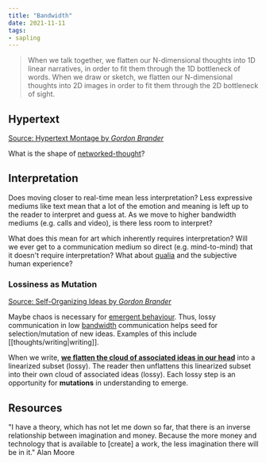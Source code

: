 ```yaml
---
title: "Bandwidth"
date: 2021-11-11
tags:
- sapling
---
```


> When we talk together, we flatten our N-dimensional thoughts into 1D linear narratives, in order to fit them through the 1D bottleneck of words. When we draw or sketch, we flatten our N-dimensional thoughts into 2D images in order to fit them through the 2D bottleneck of sight.

## Hypertext
[Source: Hypertext Montage by *Gordon Brander*](https://subconscious.substack.com/p/hypertext-montage)

What is the shape of [networked-thought](posts/networked-thought.md)?

## Interpretation
Does moving closer to real-time mean less interpretation? Less expressive mediums like text mean that a lot of the emotion and meaning is left up to the reader to interpret and guess at. As we move to higher bandwidth mediums (e.g. calls and video), is there less room to interpret?

What does this mean for art which inherently requires interpretation? Will we ever get to a communication medium so direct (e.g. mind-to-mind) that it doesn't require interpretation? What about [qualia](thoughts/qualia.md) and the subjective human experience?

### Lossiness as Mutation
[Source: Self-Organizing Ideas by *Gordon Brander*](https://subconscious.substack.com/p/self-organizing-ideas)

Maybe chaos is necessary for [emergent behaviour](thoughts/emergent%20behaviour.md). Thus, lossy communication in low [bandwidth](thoughts/bandwidth.md) communication helps seed for selection/mutation of new ideas. Examples of this include [[thoughts/writing|writing]].

When we write, **[we flatten the cloud of associated ideas in our head](https://subconscious.substack.com/p/hypertext-montage)** into a linearized subset (lossy). The reader then unflattens this linearized subset into their own cloud of associated ideas (lossy). Each lossy step is an opportunity for **mutations** in understanding to emerge.

## Resources
"I have a theory, which has not let me down so far, that there is an inverse relationship between imagination and money. Because the more money and technology that is available to [create] a work, the less imagination there will be in it." Alan Moore